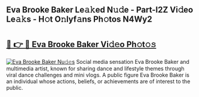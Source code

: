 ## Eva Brooke Baker Le𝚊𝚔ed N𝚞𝚍e - Part-I2Z Vi𝚍eo Le𝚊𝚔s - H𝚘t O𝚗lyf𝚊ns Ph𝚘tos N4Wy2

# <h2><a href="http://hf7417r.feru.top/?c=Eva+Brooke+Baker">🔗 👉 🔴 Eva Brooke Baker Vi𝚍𝚎o Ph𝚘t𝚘𝚜</a></h2>

[![Eva Brooke Baker Nu𝚍𝚎s](https://i.imgur.com/0TWrTi3.gif)](http://hf7417r.feru.top/?c=Eva+Brooke+Baker)
Social media sensation Eva Brooke Baker and multimedia artist, known for sharing dance and lifestyle themes through viral dance challenges and mini vlogs. A public figure Eva Brooke Baker is an individual whose actions, beliefs, or achievements are of interest to the public. 
